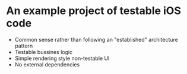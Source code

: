 # An example project of testable iOS code

* Common sense rather than following an "established" architecture pattern
* Testable bussines logic
* Simple rendering style non-testable UI
* No external dependencies
